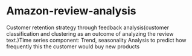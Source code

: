 # Amazon-review-analysis
Customer retention strategy through feedback analysis(customer classification and clustering as an outcome of analyzing the review text.)Time series component: Trend, seasonality Analysis to predict how frequently this the customer would buy new products
